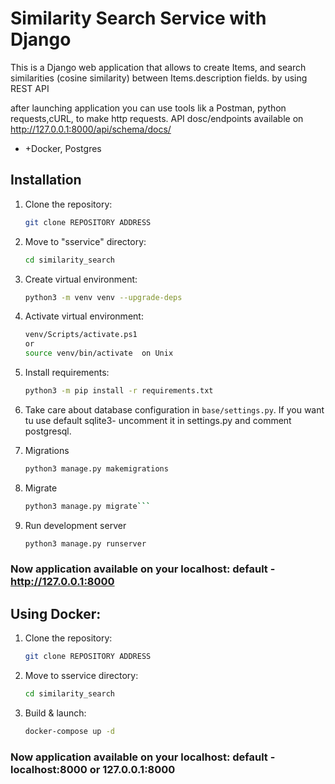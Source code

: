 # Similarity Search Service with Django

This is a Django web application that allows to create Items, and search similarities (cosine similarity) between Items.description fields. by using REST API

after launching application you can use tools lik a Postman, python requests,cURL, to make http requests. API dosc/endpoints available on http://127.0.0.1:8000/api/schema/docs/

+ +Docker, Postgres


## Installation

1. Clone the repository:

   ```bash
   git clone REPOSITORY ADDRESS
   ```
2. Move to "sservice" directory:
   ```bash
   cd similarity_search
   ```

3. Create virtual environment:
   ```bash
   python3 -m venv venv --upgrade-deps
   ```
   
4. Activate virtual environment:
    ```bash
    venv/Scripts/activate.ps1
   or
   source venv/bin/activate  on Unix

   
5. Install requirements:
   ```bash
   python3 -m pip install -r requirements.txt
   ```
6. Take care about database configuration in ```base/settings.py```. If you want tu use default sqlite3- uncomment it in settings.py and comment postgresql.


7. Migrations
   ```bash
   python3 manage.py makemigrations
   ```

8. Migrate
   ```bash
   python3 manage.py migrate```
   
8. Run development server 
   ```bash
   python3 manage.py runserver
   ```
### Now application available on your localhost: default - http://127.0.0.1:8000


## Using Docker:

1. Clone the repository:

   ```bash
   git clone REPOSITORY ADDRESS
   ```
2. Move to sservice directory:
   ```bash
   cd similarity_search

3. Build & launch:
   ```bash
   docker-compose up -d
   ```



### Now application available on your localhost: default - localhost:8000 or 127.0.0.1:8000